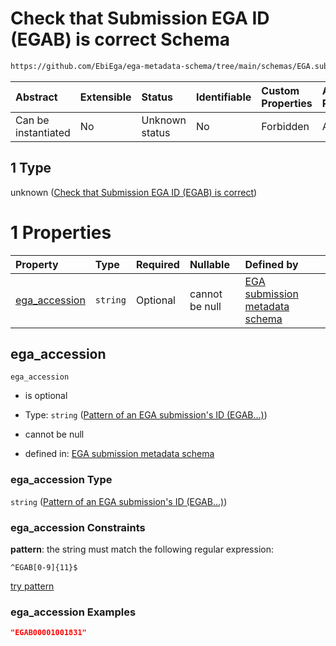 # Check that Submission EGA ID (EGAB) is correct Schema

```txt
https://github.com/EbiEga/ega-metadata-schema/tree/main/schemas/EGA.submission.json#/properties/object_id/allOf/1
```



| Abstract            | Extensible | Status         | Identifiable | Custom Properties | Additional Properties | Access Restrictions | Defined In                                                                           |
| :------------------ | :--------- | :------------- | :----------- | :---------------- | :-------------------- | :------------------ | :----------------------------------------------------------------------------------- |
| Can be instantiated | No         | Unknown status | No           | Forbidden         | Allowed               | none                | [EGA.submission.json\*](../../../schemas/EGA.submission.json "open original schema") |

## 1 Type

unknown ([Check that Submission EGA ID (EGAB) is correct](ega-19-properties-objects-ids-block-allof-check-that-submission-ega-id-egab-is-correct.md))

# 1 Properties

| Property                         | Type     | Required | Nullable       | Defined by                                                                                                                                                                                                                                 |
| :------------------------------- | :------- | :------- | :------------- | :----------------------------------------------------------------------------------------------------------------------------------------------------------------------------------------------------------------------------------------- |
| [ega\_accession](#ega_accession) | `string` | Optional | cannot be null | [EGA submission metadata schema](ega-12-definitions-pattern-of-an-ega-submissions-id-egab.md "https://github.com/EbiEga/ega-metadata-schema/tree/main/schemas/EGA.submission.json#/properties/object_id/allOf/1/properties/ega_accession") |

## ega\_accession



`ega_accession`

*   is optional

*   Type: `string` ([Pattern of an EGA submission's ID (EGAB...)](ega-12-definitions-pattern-of-an-ega-submissions-id-egab.md))

*   cannot be null

*   defined in: [EGA submission metadata schema](ega-12-definitions-pattern-of-an-ega-submissions-id-egab.md "https://github.com/EbiEga/ega-metadata-schema/tree/main/schemas/EGA.submission.json#/properties/object_id/allOf/1/properties/ega_accession")

### ega\_accession Type

`string` ([Pattern of an EGA submission's ID (EGAB...)](ega-12-definitions-pattern-of-an-ega-submissions-id-egab.md))

### ega\_accession Constraints

**pattern**: the string must match the following regular expression:&#x20;

```regexp
^EGAB[0-9]{11}$
```

[try pattern](https://regexr.com/?expression=%5EEGAB%5B0-9%5D%7B11%7D%24 "try regular expression with regexr.com")

### ega\_accession Examples

```json
"EGAB00001001831"
```
